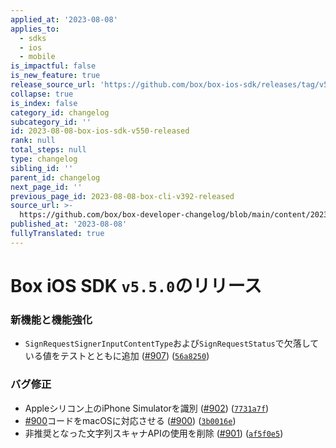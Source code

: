 ```yaml
---
applied_at: '2023-08-08'
applies_to:
  - sdks
  - ios
  - mobile
is_impactful: false
is_new_feature: true
release_source_url: 'https://github.com/box/box-ios-sdk/releases/tag/v5.5.0'
collapse: true
is_index: false
category_id: changelog
subcategory_id: ''
id: 2023-08-08-box-ios-sdk-v550-released
rank: null
total_steps: null
type: changelog
sibling_id: ''
parent_id: changelog
next_page_id: ''
previous_page_id: 2023-08-08-box-cli-v392-released
source_url: >-
  https://github.com/box/box-developer-changelog/blob/main/content/2023/08-08-box-ios-sdk-v550-released.md
published_at: '2023-08-08'
fullyTranslated: true
---
```

# Box iOS SDK `v5.5.0`のリリース

### 新機能と機能強化

* `SignRequestSignerInputContentType`および`SignRequestStatus`で欠落している値をテストとともに追加 ([#907][1]) ([`56a8250`][2])

### バグ修正

* Appleシリコン上のiPhone Simulatorを識別 ([#902][3]) ([`7731a7f`][4])
* [#900][5]コードをmacOSに対応させる ([#900][5]) ([`3b0016e`][6])
* 非推奨となった文字列スキャナAPIの使用を削除 ([#901][7]) ([`af5f0e5`][8])

[1]: https://github.com/box/box-ios-sdk/issues/907

[2]: https://github.com/box/box-ios-sdk/commit/56a82500c0abe648825d8300979601a25f792c84

[3]: https://github.com/box/box-ios-sdk/issues/902

[4]: https://github.com/box/box-ios-sdk/commit/7731a7f434add74e163a76511fe1e2a3f26517f7

[5]: https://github.com/box/box-ios-sdk/issues/900

[6]: https://github.com/box/box-ios-sdk/commit/3b0016e44e674db0ea429273c03e5a29177372bf

[7]: https://github.com/box/box-ios-sdk/issues/901

[8]: https://github.com/box/box-ios-sdk/commit/af5f0e52d184fbd27f56d972fb93b3e543547773
